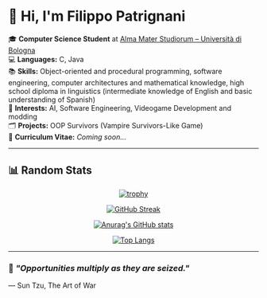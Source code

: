 
# 👋 Hi, I'm **Filippo Patrignani**

🎓 **Computer Science Student** at [Alma Mater Studiorum – Università di Bologna](https://www.unibo.it/en)  
💻 **Languages:** C, Java  
📚 **Skills:** Object-oriented and procedural programming, software engineering, computer architectures and mathematical knowledge, high school diploma in linguistics (intermediate knowledge of English and basic understanding of Spanish)  
🌟 **Interests:** AI, Software Engineering, Videogame Development and modding  
🗂️ **Projects:** OOP Survivors (Vampire Survivors-Like Game)  
📄 **Curriculum Vitae:** *Coming soon...*  

---

## 📊 Random Stats 

<div align="center">
  
[![trophy](https://github-profile-trophy.vercel.app/?username=COLTELLINO&theme=onedark&row=1)](https://github.com/ryo-ma/github-profile-trophy)

[![GitHub Streak](https://github-readme-streak-stats.herokuapp.com/?user=COLTELLINO&theme=catppuccin_mocha&date_format=[Y.]n.j)](https://git.io/streak-stats)

[![Anurag's GitHub stats](https://github-readme-stats.vercel.app/api?username=COLTELLINO&theme=catppuccin_mocha&show_icons=true)](https://github.com/anuraghazra/github-readme-stats)

[![Top Langs](https://github-readme-stats.vercel.app/api/top-langs/?username=COLTELLINO&langs_count=30&theme=catppuccin_mocha&show_icons=true&layout=compact)](https://github.com/anuraghazra/github-readme-stats)

</div> 

---

### 🌱 *"Opportunities multiply as they are seized."*
— Sun Tzu, The Art of War
